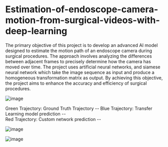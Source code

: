 # Estimation-of-endoscope-camera-motion-from-surgical-videos-with-deep-learning

The primary objective of this project is to develop an advanced AI model designed to estimate the motion path of an endoscope camera during surgical procedures. The approach involves analyzing the differences between adjacent frames to precisely determine how the camera has moved over time. The project uses artificial neural networks, and siamese neural network which take the image sequence as input and produce a homogeneous transformation matrix as output. By achieving this objective, the project aims to enhance the accuracy and efficiency of surgical procedures.

![image](https://github.com/Ali5hadman/Estimation-of-endoscope-camera-motion-from-surgical-videos-with-deep-learning/assets/68865941/2b811e24-3e05-4b29-8645-f9c0f7da46b2)

Green Trajectory: Ground Truth Trajectory -- 
Blue Trajectory: Transfer Learning model prediction --   
Red Trajectory: Custom network prediction -- 

![image](https://github.com/Ali5hadman/Estimation-of-endoscope-camera-motion-from-surgical-videos-with-deep-learning/assets/68865941/017670c7-0a73-47c5-b091-84157b2ed5c3)

![image](https://github.com/Ali5hadman/Estimation-of-endoscope-camera-motion-from-surgical-videos-with-deep-learning/assets/68865941/35539faa-6685-4015-9e7b-811b70401219)
